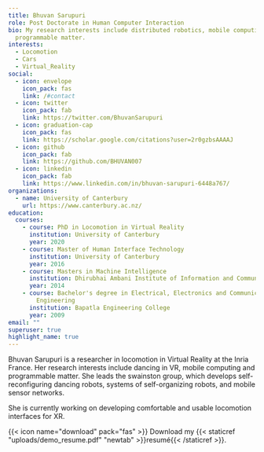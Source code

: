 ```yaml
---
title: Bhuvan Sarupuri
role: Post Doctorate in Human Computer Interaction
bio: My research interests include distributed robotics, mobile computing and
  programmable matter.
interests:
  - Locomotion
  - Cars
  - Virtual_Reality
social:
  - icon: envelope
    icon_pack: fas
    link: /#contact
  - icon: twitter
    icon_pack: fab
    link: https://twitter.com/BhuvanSarupuri
  - icon: graduation-cap
    icon_pack: fas
    link: https://scholar.google.com/citations?user=2r0gzbsAAAAJ
  - icon: github
    icon_pack: fab
    link: https://github.com/BHUVAN007
  - icon: linkedin
    icon_pack: fab
    link: https://www.linkedin.com/in/bhuvan-sarupuri-6448a767/
organizations:
  - name: University of Canterbury
    url: https://www.canterbury.ac.nz/
education:
  courses:
    - course: PhD in Locomotion in Virtual Reality
      institution: University of Canterbury
      year: 2020
    - course: Master of Human Interface Technology
      institution: University of Canterbury
      year: 2016
    - course: Masters in Machine Intelligence
      institution: Dhirubhai Ambani Institute of Information and Communication Technology
      year: 2014
    - course: Bachelor's degree in Electrical, Electronics and Communications
        Engineering
      institution: Bapatla Engineering College
      year: 2009
email: ""
superuser: true
highlight_name: true
---
```

Bhuvan Sarupuri is a researcher in locomotion in Virtual Reality at the Inria France. Her research interests include dancing in VR, mobile computing and programmable matter. She leads the swainston group, which develops self-reconfiguring dancing robots, systems of self-organizing robots, and mobile sensor networks.

She is currently working on developing comfortable and usable locomotion interfaces for XR.

{{< icon name="download" pack="fas" >}} Download my {{< staticref "uploads/demo_resume.pdf" "newtab" >}}resumé{{< /staticref >}}.